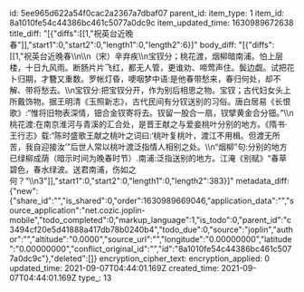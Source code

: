 id: 5ee965d622a54f0cac2a2367a7dbaf07
parent_id: 
item_type: 1
item_id: 8a1010fe54c44386bc461c5077a0dc9c
item_updated_time: 1630989672638
title_diff: "[{\"diffs\":[[1,\"祝英台近晚春\"]],\"start1\":0,\"start2\":0,\"length1\":0,\"length2\":6}]"
body_diff: "[{\"diffs\":[[1,\"祝英台近晚春\\\n\\\n（宋）辛弃疾\\\n宝钗分；桃花渡，烟柳暗南浦。怕上层楼，十日九风雨。断肠片片飞红，都无人管，更谁劝、啼莺声住。鬓边觑。试把花卜归期，才簪又重数。罗帐灯昏，哽咽梦中语:是他春带愁来，春归何处，却不解、带将愁去。\\\n宝钗分:把宝钗分开，作为别后相思之物。宝钗；古代妇女头上所戴饰物。据王明清《玉照新志》，古代民间有分钗送别的习俗。唐白居易《长恨歌》:“惟将旧物表深情，钿合金钗寄将去。钗留一股合一扇，钗擘黄金合分钿。”\\\n桃花渡:在南京淮河与青溪的汇合处，是晋王献之与爱妾桃叶分别的地方。《隋书·王行志》载:“陈时盛歌王献之桃叶之词曰:‘桃叶复桃叶，渡江不用楫。但渡无所苦，我自迎接汝’”后世人常以桃叶渡泛指情人相别之处。\\\n“烟柳”句:分别的地方已绿柳成荫（暗示时间为晚春时节）.南浦:泛指送别的地方。江淹《别赋》“春草碧色，春水绿波。送君南浦，伤如之何？”\\\n3\"]],\"start1\":0,\"start2\":0,\"length1\":0,\"length2\":383}]"
metadata_diff: {"new":{"share_id":"","is_shared":0,"order":1630989669046,"application_data":"","source_application":"net.cozic.joplin-mobile","todo_completed":0,"markup_language":1,"is_todo":0,"parent_id":"c3494cf20e5d41888a417db78b0240b4","todo_due":0,"source":"joplin","author":"","altitude":"0.0000","source_url":"","longitude":"0.00000000","latitude":"0.00000000","conflict_original_id":"","id":"8a1010fe54c44386bc461c5077a0dc9c"},"deleted":[]}
encryption_cipher_text: 
encryption_applied: 0
updated_time: 2021-09-07T04:44:01.169Z
created_time: 2021-09-07T04:44:01.169Z
type_: 13